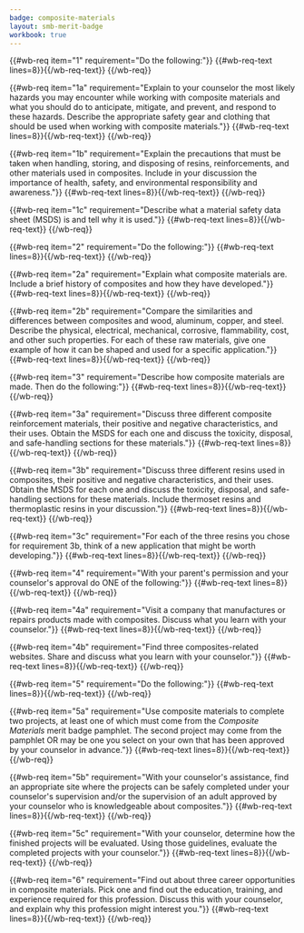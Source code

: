 ```yaml
---
badge: composite-materials
layout: smb-merit-badge
workbook: true
---
```



{{#wb-req item="1" requirement="Do the following:"}}
{{#wb-req-text lines=8}}{{/wb-req-text}}
{{/wb-req}}

{{#wb-req item="1a" requirement="Explain to your counselor the most likely hazards you may encounter while working with composite materials and what you should do to anticipate, mitigate, and prevent, and respond to these hazards. Describe the appropriate safety gear and clothing that should be used when working with composite materials."}}
{{#wb-req-text lines=8}}{{/wb-req-text}}
{{/wb-req}}

{{#wb-req item="1b" requirement="Explain the precautions that must be taken when handling, storing, and disposing of resins, reinforcements, and other materials used in composites. Include in your discussion the importance of health, safety, and environmental responsibility and awareness."}}
{{#wb-req-text lines=8}}{{/wb-req-text}}
{{/wb-req}}

{{#wb-req item="1c" requirement="Describe what a material safety data sheet (MSDS) is and tell why it is used."}}
{{#wb-req-text lines=8}}{{/wb-req-text}}
{{/wb-req}}

{{#wb-req item="2" requirement="Do the following:"}}
{{#wb-req-text lines=8}}{{/wb-req-text}}
{{/wb-req}}

{{#wb-req item="2a" requirement="Explain what composite materials are. Include a brief history of composites and how they have developed."}}
{{#wb-req-text lines=8}}{{/wb-req-text}}
{{/wb-req}}

{{#wb-req item="2b" requirement="Compare the similarities and differences between composites and wood, aluminum, copper, and steel. Describe the physical, electrical, mechanical, corrosive, flammability, cost, and other such properties. For each of these raw materials, give one example of how it can be shaped and used for a specific application."}}
{{#wb-req-text lines=8}}{{/wb-req-text}}
{{/wb-req}}

{{#wb-req item="3" requirement="Describe how composite materials are made. Then do the following:"}}
{{#wb-req-text lines=8}}{{/wb-req-text}}
{{/wb-req}}

{{#wb-req item="3a" requirement="Discuss three different composite reinforcement materials, their positive and negative characteristics, and their uses. Obtain the MSDS for each one and discuss the toxicity, disposal, and safe-handling sections for these materials."}}
{{#wb-req-text lines=8}}{{/wb-req-text}}
{{/wb-req}}

{{#wb-req item="3b" requirement="Discuss three different resins used in composites, their positive and negative characteristics, and their uses. Obtain the MSDS for each one and discuss the toxicity, disposal, and safe-handling sections for these materials. Include thermoset resins and thermoplastic resins in your discussion."}}
{{#wb-req-text lines=8}}{{/wb-req-text}}
{{/wb-req}}

{{#wb-req item="3c" requirement="For each of the three resins you chose for requirement 3b, think of a new application that might be worth developing."}}
{{#wb-req-text lines=8}}{{/wb-req-text}}
{{/wb-req}}

{{#wb-req item="4" requirement="With your parent's permission and your counselor's approval do ONE of the following:"}}
{{#wb-req-text lines=8}}{{/wb-req-text}}
{{/wb-req}}

{{#wb-req item="4a" requirement="Visit a company that manufactures or repairs products made with composites. Discuss what you learn with your counselor."}}
{{#wb-req-text lines=8}}{{/wb-req-text}}
{{/wb-req}}

{{#wb-req item="4b" requirement="Find three composites-related websites. Share and discuss what you learn with your counselor."}}
{{#wb-req-text lines=8}}{{/wb-req-text}}
{{/wb-req}}

{{#wb-req item="5" requirement="Do the following:"}}
{{#wb-req-text lines=8}}{{/wb-req-text}}
{{/wb-req}}

{{#wb-req item="5a" requirement="Use composite materials to complete two projects, at least one of which must come from the *Composite Materials* merit badge pamphlet. The second project may come from the pamphlet OR may be one you select on your own that has been approved by your counselor in advance."}}
{{#wb-req-text lines=8}}{{/wb-req-text}}
{{/wb-req}}

{{#wb-req item="5b" requirement="With your counselor's assistance, find an appropriate site where the projects can be safely completed under your counselor's supervision and/or the supervision of an adult approved by your counselor who is knowledgeable about composites."}}
{{#wb-req-text lines=8}}{{/wb-req-text}}
{{/wb-req}}

{{#wb-req item="5c" requirement="With your counselor, determine how the finished projects will be evaluated. Using those guidelines, evaluate the completed projects with your counselor."}}
{{#wb-req-text lines=8}}{{/wb-req-text}}
{{/wb-req}}

{{#wb-req item="6" requirement="Find out about three career opportunities in composite materials. Pick one and find out the education, training, and experience required for this profession. Discuss this with your counselor, and explain why this profession might interest you."}}
{{#wb-req-text lines=8}}{{/wb-req-text}}
{{/wb-req}}
